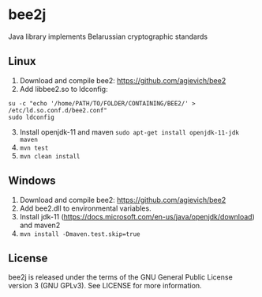 # bee2j

Java library implements Belarussian cryptographic standards  
## Linux
1. Download and compile bee2: https://github.com/agievich/bee2  
2. Add libbee2.so to ldconfig:
```
su -c "echo '/home/PATH/TO/FOLDER/CONTAINING/BEE2/' >  /etc/ld.so.conf.d/bee2.conf"
sudo ldconfig  
```
3. Install openjdk-11 and maven ```sudo apt-get install openjdk-11-jdk maven```  
4. ```mvn test``` 
5. ```mvn clean install``` 

## Windows  
1. Download and compile  bee2: https://github.com/agievich/bee2  
2. Add bee2.dll to environmental variables.  
3. Install jdk-11 (https://docs.microsoft.com/en-us/java/openjdk/download) and maven2   
4. ```mvn install -Dmaven.test.skip=true```  

## License  
bee2j is released under the terms of the GNU General Public License version 3 (GNU GPLv3). See LICENSE for more information.
